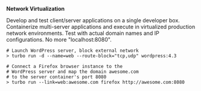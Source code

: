 **Network Virtualization**

Develop and test client/server applications on a single developer box. Containerize multi-server applications and execute in virtualized production network environments. Test with actual domain names and IP configurations. No more "localhost:8080".

    # Launch WordPress server, block external network
    > turbo run -d --name=web --route-block="tcp,udp" wordpress:4.3
    
    # Connect a Firefox browser instance to the
    # WordPress server and map the domain awesome.com
    # to the server container's port 8080
    > turbo run --link=web:awesome.com firefox http://awesome.com:8080